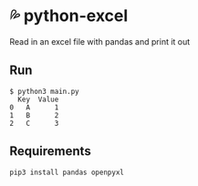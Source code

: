 # 💦 python-excel

Read in an excel file with pandas and print it out

## Run

```
$ python3 main.py 
  Key  Value
0   A      1
1   B      2
2   C      3
```

## Requirements

```
pip3 install pandas openpyxl
```
